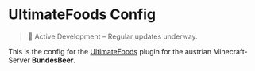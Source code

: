# UltimateFoods Config

> 🚧 Active Development – Regular updates underway.

This is the config for the [UltimateFoods](https://www.spigotmc.org/resources/✨ultimate-foods-✅-230-custom-foods-✅-1-14-➟-1-20-food-textures-categories-recipes-✨.108082/) plugin for the austrian Minecraft-Server **BundesBeer**.
